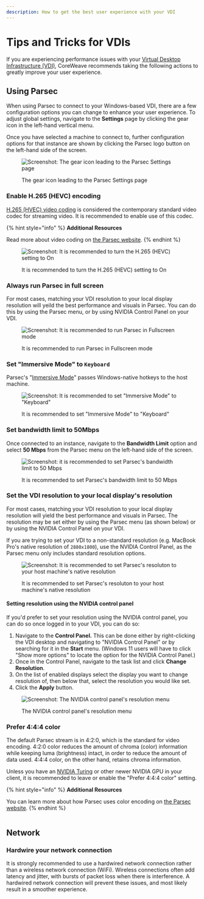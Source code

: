 ```yaml
---
description: How to get the best user experience with your VDI
---
```


# Tips and Tricks for VDIs

If you are experiencing performance issues with your [Virtual Desktop Infrastructure (VDI)](../../virtual-servers/getting-started.md#create-virtual-desktops-and-developer-workstations-accessible-from-anywhere), CoreWeave recommends taking the following actions to greatly improve your user experience.

## Using Parsec

When using Parsec to connect to your Windows-based VDI, there are a few configuration options you can change to enhance your user experience. To adjust global settings, navigate to the **Settings** page by clicking the gear icon in the left-hand vertical menu.

Once you have selected a machine to connect to, further configuration options for that instance are shown by clicking the Parsec logo button on the left-hand side of the screen.

<figure><img src="../.gitbook/assets/image (4) (2) (1).png" alt="Screenshot: The gear icon leading to the Parsec Settings page"><figcaption><p>The gear icon leading to the Parsec Settings page</p></figcaption></figure>

### Enable H.265 (HEVC) encoding

[H.265 (HVEC) video coding](https://en.wikipedia.org/wiki/High\_Efficiency\_Video\_Coding) is considered the contemporary standard video codec for streaming video. It is recommended to enable use of this codec.

{% hint style="info" %}
**Additional Resources**

Read more about video coding on [the Parsec website](https://parsec.app/blog/an-introduction-to-video-compression-c5061a5d075e).
{% endhint %}

<figure><img src="../.gitbook/assets/image (10) (3) (2).png" alt="Screenshot: It is recommended to turn the H.265 (HEVC) setting to On"><figcaption><p>It is recommended to turn the H.265 (HEVC) setting to On</p></figcaption></figure>

### Always run Parsec in full screen

For most cases, matching your VDI resolution to your local display resolution will yeild the best performance and visuals in Parsec. You can do this by using the Parsec menu, or by using NVIDIA Control Panel on your VDI.

<figure><img src="../.gitbook/assets/image (3) (3) (1).png" alt="Screenshot: It is recommended to run Parsec in Fullscreen mode"><figcaption><p>It is recommended to run Parsec in Fullscreen mode</p></figcaption></figure>

### Set "Immersive Mode" to `Keyboard`

Parsec's "[Immersive Mode](https://support.parsec.app/hc/en-us/articles/360003146271-Send-Special-Keys-To-The-Host-By-Default-Immersive-Mode-)" passes Windows-native hotkeys to the host machine.

<figure><img src="../.gitbook/assets/image (23) (2).png" alt="Screenshot: It is recommended to set &#x22;Immersive Mode&#x22; to &#x22;Keyboard&#x22;"><figcaption><p>It is recommended to set "Immersive Mode" to "Keyboard"</p></figcaption></figure>

### Set bandwidth limit to 50Mbps

Once connected to an instance, navigate to the **Bandwidth Limit** option and select **50 Mbps** from the Parsec menu on the left-hand side of the screen.

<figure><img src="../.gitbook/assets/image (6) (2).png" alt="Screenshot: it is recommended to set Parsec&#x27;s bandwidth limit to 50 Mbps"><figcaption><p>It is recommended to set Parsec's bandwidth limit to 50 Mbps</p></figcaption></figure>

### Set the VDI resolution to your local display's resolution

For most cases, matching your VDI resolution to your local display resolution will yield the best performance and visuals in Parsec. The resolution may be set either by using the Parsec menu (as shown below) or by using the NVIDIA Control Panel on your VDI.

If you are trying to set your VDI to a non-standard resolution (e.g. MacBook Pro's native resolution of `2880x1800`), use the NVIDIA Control Panel, as the Parsec menu only includes standard resolution options.

<figure><img src="../.gitbook/assets/image (8) (3) (1).png" alt="Screenshot: It is recommended to set Parsec&#x27;s resoluton to your host machine&#x27;s native resolution"><figcaption><p>It is recommended to set Parsec's resoluton to your host machine's native resolution</p></figcaption></figure>

#### Setting resolution using the NVIDIA control panel

If you'd prefer to set your resolution using the NVIDIA control panel, you can do so once logged in to your VDI, you can do so:

1. Navigate to the **Control Panel.** This can be done either by right-clicking the VDI desktop and navigating to "NVIDIA Control Panel" or by searching for it in the **Start** menu. (Windows 11 users will have to click "Show more options" to locate the option for the NVIDIA Control Panel.)
2. Once in the Control Panel, navigate to the task list and click **Change Resolution**.
3. On the list of enabled displays select the display you want to change resolution of, then below that, select the resolution you would like set.
4. Click the **Apply** button.

<figure><img src="../.gitbook/assets/image (5) (2) (2).png" alt="Screenshot: The NVIDIA control panel&#x27;s resolution menu"><figcaption><p>The NVIDIA control panel's resolution menu</p></figcaption></figure>

### Prefer 4:4:4 color

The default Parsec stream is in 4:2:0, which is the standard for video encoding. 4:2:0 color reduces the amount of chroma (color) information while keeping luma (brightness) intact, in order to reduce the amount of data used. 4:4:4 color, on the other hand, retains chroma information.

Unless you have an [NVIDIA Turing](https://www.nvidia.com/en-us/geforce/turing/) or other newer NVIDIA GPU in your client, it is recommended to leave or enable the "Prefer 4:4:4 color" setting.

{% hint style="info" %}
**Additional Resources**

You can learn more about how Parsec uses color encoding on [the Parsec website](https://support.parsec.app/hc/en-us/articles/4425688194189#444).
{% endhint %}

<figure><img src="../.gitbook/assets/image (1) (1) (3) (1).png" alt=""><figcaption></figcaption></figure>

## Network

### Hardwire your network connection

It is strongly recommended to use a hardwired network connection rather than a wireless network connection (WiFi). Wireless connections often add latency and jitter, with bursts of packet loss when there is interference. A hardwired network connection will prevent these issues, and most likely result in a smoother experience.
